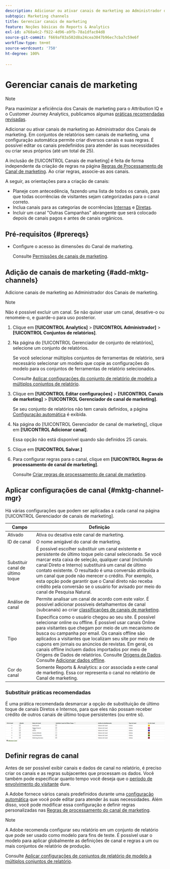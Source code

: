 ```yaml
---
description: Adicionar ou ativar canais de marketing ao Administrador dos Canais de marketing. Em conjuntos de relatórios sem canais de marketing, uma configuração automática permite criar diversos canais e suas regras. É possível editar os canais predefinidos para atender às suas necessidades ou criar seus próprios (até um total de 25).
subtopic: Marketing channels
title: Gerenciar canais de marketing
feature: Noções básicas do Reports & Analytics
exl-id: a768a4c2-f922-4d96-a9fb-78a1dfac04d8
source-git-commit: f669af03a502d8a24cea3047b96ec7cba7c59e6f
workflow-type: tm+mt
source-wordcount: '750'
ht-degree: 100%

---
```


# Gerenciar canais de marketing

>[!NOTE]
>
>Para maximizar a eficiência dos Canais de marketing para o Attribution IQ e o Customer Journey Analytics, publicamos algumas [práticas recomendadas revisadas](/help/components/c-marketing-channels/mchannel-best-practices.md).

Adicionar ou ativar canais de marketing ao Administrador dos Canais de marketing. Em conjuntos de relatórios sem canais de marketing, uma configuração automática permite criar diversos canais e suas regras. É possível editar os canais predefinidos para atender às suas necessidades ou criar seus próprios (até um total de 25).

A inclusão de [!UICONTROL Canais de marketing] é feita de forma independente da criação de regras na página [Regras de Processamento de Canal de marketing](/help/components/c-marketing-channels/c-rules.md). Ao criar regras, associe-as aos canais.

A seguir, as orientações para a criação de canais:

* Planeje com antecedência, fazendo uma lista de todos os canais, para que todas ocorrências de visitantes sejam categorizadas para o canal correto.
* Inclua canais para as categorias de ocorrências [Internas](/help/components/c-marketing-channels/c-rules.md) e [Diretas](/help/components/c-marketing-channels/c-rules.md).
* Incluir um canal &quot;Outras Campanhas&quot; abrangente que será colocado depois de canais pagos e antes de canais orgânicos.


## Pré-requisitos {#prereqs}

* Configure o acesso às dimensões do Canal de marketing.

   Consulte [Permissões de canais de marketing](/help/components/c-marketing-channels/c-channel-report-access.md).

## Adição de canais de marketing {#add-mktg-channels}

Adicione canais de marketing ao Administrador dos Canais de marketing.

>[!NOTE]
>
>Não é possível excluir um canal. Se não quiser usar um canal, desative-o ou renomeie-o, e guarde-o para uso posterior.

1. Clique em **[!UICONTROL Analytics]** > **[!UICONTROL Administrador]** > **[!UICONTROL Conjuntos de relatórios]**.
1. Na página do [!UICONTROL Gerenciador de conjunto de relatórios], selecione um conjunto de relatórios.

   Se você selecionar múltiplos conjuntos de ferramentas de relatório, será necessário selecionar um modelo que copie as configurações do modelo para os conjuntos de ferramentas de relatório selecionados.

   Consulte [Aplicar configurações do conjunto de relatório de modelo a múltiplos conjuntos de relatório](/help/components/c-marketing-channels/c-getting-started-mchannel.md).

1. Clique em **[!UICONTROL Editar configurações]** > **[!UICONTROL Canais de marketing]** > **[!UICONTROL Gerenciador de canal de marketing]**.

   Se seu conjunto de relatórios não tem canais definidos, a página [Configuração automática](/help/components/c-marketing-channels/c-getting-started-mchannel.md) é exibida.

1. Na página do [!UICONTROL Gerenciador de canal de marketing], clique em **[!UICONTROL Adicionar canal]**.

   Essa opção não está disponível quando são definidos 25 canais.

1. Clique em **[!UICONTROL Salvar.]**
1. Para configurar regras para o canal, clique em **[!UICONTROL Regras de processamento de canal de marketing]**.

   Consulte [Criar regras de processamento de canal de marketing](/help/components/c-marketing-channels/c-rules.md).

## Aplicar configurações de canal {#mktg-channel-mgr}

Há várias configurações que podem ser aplicadas a cada canal na página [!UICONTROL Gerenciador de canais de marketing].

| Campo | Definição |
|--- |--- |
| Ativado | Ativa ou desativa este canal de marketing. |
| ID de canal | O nome amigável do canal de marketing. |
| Substituir canal de último toque | É possível escolher substituir um canal existente e persistente de último toque pelo canal selecionado. Se você marcar esta caixa de seleção, qualquer canal (incluindo canal Direto e Interno) substituirá um canal de último contato existente. O resultado é uma conversão atribuída a um canal que pode não merecer o crédito. Por exemplo, esta opção pode garantir que o Canal direto não receba crédito pela conversão se o usuário for avisado por meio do canal de Pesquisa Natural. |
| Análise de canal | Permite analisar um canal de acordo com este valor. É possível adicionar possíveis detalhamentos de canal (subcanais) ao criar [classificações de canais de marketing](/help/components/c-marketing-channels/classifictions-mchannel.md). |
| Tipo | Especifica como o usuário chegou ao seu site. É possível selecionar online ou offline. É possível usar canais Online para visitantes que chegam por meio de um mecanismo de busca ou campanha por email. Os canais offline são aplicados a visitantes que localizam seu site por meio de cupons em jornais ou anúncios de revistas. Em geral, os canais offline incluem dados importados por meio de Origens de Dados de relatórios. Consulte [Origens de Dados](https://experienceleague.adobe.com/docs/analytics/import/data-sources/datasrc-home.html?lang=pt-BR). Consulte [Adicionar dados offline](/help/components/c-marketing-channels/c-getting-started-mchannel.md). |
| Cor do canal | Somente Reports &amp; Analytics: a cor associada a este canal de marketing. Essa cor representa o canal no relatório de Canal de marketing. |

### Substituir práticas recomendadas

É uma prática recomendada desmarcar a opção de substituição de último toque de canais Diretos e Internos, para que eles não possam receber crédito de outros canais de último toque persistentes (ou entre si).

![](assets/int-channel2.png)

## Definir regras de canal

Antes de ser possível exibir canais e dados de canal no relatório, é preciso criar os canais e as regras subjacentes que processam os dados. Você também pode especificar quanto tempo você deseja que o [período de envolvimento do visitante](/help/components/c-marketing-channels/visitor-engagement.md) dure.

A Adobe fornece vários canais predefinidos durante uma [configuração automática](/help/components/c-marketing-channels/c-getting-started-mchannel.md) que você pode editar para atender às suas necessidades. Além disso, você pode modificar essa configuração e definir regras personalizadas nas [Regras de processamento do canal de marketing](/help/components/c-marketing-channels/c-rules.md).

>[!NOTE]
>
>A Adobe recomenda configurar seu relatório em um conjunto de relatório que pode ser usado como modelo para fins de teste. É possível usar o modelo para aplicar globalmente as definições de canal e regras a um ou mais conjuntos de relatório de produção.
>
>Consulte [Aplicar configurações de conjuntos de relatório de modelo a múltiplos conjuntos de relatório](/help/components/c-marketing-channels/c-getting-started-mchannel.md).
